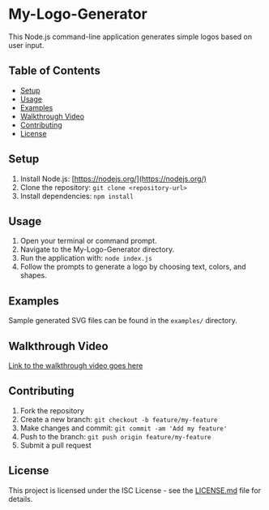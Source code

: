 # My-Logo-Generator

This Node.js command-line application generates simple logos based on user input.

## Table of Contents

- [Setup](#setup)
- [Usage](#usage)
- [Examples](#examples)
- [Walkthrough Video](#walkthrough-video)
- [Contributing](#contributing)
- [License](#license)

## Setup

1. Install Node.js: [https://nodejs.org/](https://nodejs.org/)
2. Clone the repository: `git clone <repository-url>`
3. Install dependencies: `npm install`

## Usage

1. Open your terminal or command prompt.
2. Navigate to the My-Logo-Generator directory.
3. Run the application with: `node index.js`
4. Follow the prompts to generate a logo by choosing text, colors, and shapes.

## Examples

Sample generated SVG files can be found in the `examples/` directory.

## Walkthrough Video

[Link to the walkthrough video goes here](#)

## Contributing

1. Fork the repository
2. Create a new branch: `git checkout -b feature/my-feature`
3. Make changes and commit: `git commit -am 'Add my feature'`
4. Push to the branch: `git push origin feature/my-feature`
5. Submit a pull request

## License

This project is licensed under the ISC License - see the [LICENSE.md](LICENSE.md) file for details.
